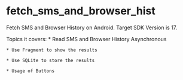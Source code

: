 fetch_sms_and_browser_hist
==========================

Fetch SMS and Browser History on Android. Target SDK Version is 17.

Topics it covers:
    * Read SMS and Browser History Asynchronous
    
    * Use Fragment to show the results
    
    * Use SQLite to store the results
    
    * Usage of Buttons
    
